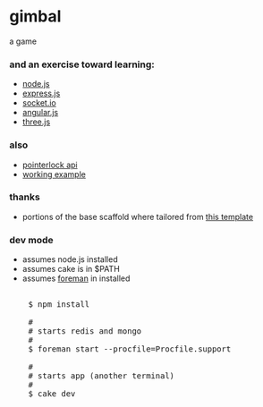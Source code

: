 gimbal
======

a game

### and an exercise toward learning:

* [node.js](http://nodejs.org/)
* [express.js](http://expressjs.com/)
* [socket.io](http://socket.io/)
* [angular.js](http://angularjs.org/)
* [three.js](https://github.com/mrdoob/three.js.git)

### also

* [pointerlock api](http://www.html5rocks.com/en/tutorials/pointerlock/intro/)
* [working example](https://plus.google.com/113862800338869870683/posts/L3uVi8w6pie)

### thanks

* portions of the base scaffold where tailored from [this template](https://github.com/twilson63/express-coffee) 

### dev mode

* assumes node.js installed
* assumes cake is in $PATH 
* assumes [foreman](https://github.com/ddollar/foreman) in installed

<pre>

    $ npm install

    # 
    # starts redis and mongo
    # 
    $ foreman start --procfile=Procfile.support

    #
    # starts app (another terminal)
    #
    $ cake dev

</pre>

